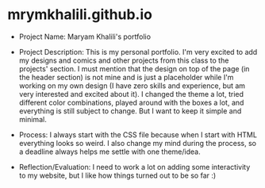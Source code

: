# mrymkhalili.github.io

- Project Name: Maryam Khalili's portfolio

- Project Description: This is my personal portfolio. I'm very excited to add my designs and comics and other projects from this class to the projects' section. I must mention
that the design on top of the page (in the header section) is not mine and is just a placeholder while I'm working on my own design (I have zero skills and 
experience, but am very interested and excited about it). I changed the theme a lot, tried different color combinations, played around with the boxes a lot,
and everything is still subject to change. But I want to keep it simple and minimal.


- Process: I always start with the CSS file because when I start with HTML everything looks so weird. I also change my mind during the process, so a deadline 
always helps me settle with one theme/idea.


- Reflection/Evaluation: I need to work a lot on adding some interactivity to my website, but I like how things turned out to be so far :)
